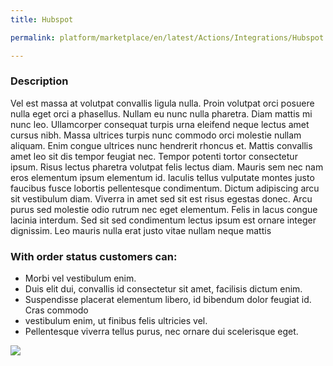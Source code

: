 ```yaml
---
title: Hubspot

permalink: platform/marketplace/en/latest/Actions/Integrations/Hubspot

---
```


### Description

Vel est massa at volutpat convallis ligula nulla. Proin volutpat orci posuere nulla eget orci a phasellus. Nullam eu nunc nulla pharetra. Diam mattis mi nunc leo. Ullamcorper consequat turpis urna eleifend neque lectus amet cursus nibh. Massa ultrices turpis nunc commodo orci molestie nullam aliquam. Enim congue ultrices nunc hendrerit rhoncus et. Mattis convallis amet leo sit dis tempor feugiat nec. Tempor potenti tortor consectetur ipsum. Risus lectus pharetra volutpat felis lectus diam. Mauris sem nec nam eros elementum ipsum elementum id. Iaculis tellus vulputate montes justo faucibus fusce lobortis pellentesque condimentum. Dictum adipiscing arcu sit vestibulum diam.
Viverra in amet sed sit est risus egestas donec. Arcu purus sed molestie odio rutrum nec eget elementum. Felis in lacus congue lacinia interdum. Sed sit sed condimentum lectus ipsum est ornare integer dignissim. Leo mauris nulla erat justo vitae nullam neque mattis

### With order status customers can:
- Morbi vel vestibulum enim.
- Duis elit dui, convallis id consectetur sit amet, facilisis dictum enim.
- Suspendisse placerat elementum libero, id bibendum dolor feugiat id. Cras commodo 
- vestibulum enim, ut finibus felis ultricies vel.
- Pellentesque viverra tellus purus, nec ornare dui scelerisque eget.


![](https://pandao.github.io/editor.md/examples/images/4.jpg)
